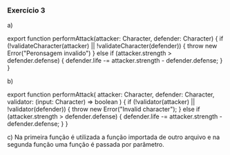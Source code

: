 ### Exercício 3

a)

export function performAttack(attacker: Character, defender: Character) {
  if (!validateCharacter(attacker) || !validateCharacter(defender)) {
    throw new Error("Peronsagem invalido")
  } else if (attacker.strength > defender.defense) {
    defender.life -= attacker.strength - defender.defense;
  }
}

b)

export function performAttack(
  attacker: Character,
  defender: Character,
  validator: (input: Character) => boolean
) {
  if (!validator(attacker) || !validator(defender)) {
    throw new Error("Invalid character");
  } else if (attacker.strength > defender.defense) {
    defender.life -= attacker.strength - defender.defense;
  }
}

c) Na primeira função é utilizada a função importada de outro arquivo e na segunda função uma função é passada por parâmetro.